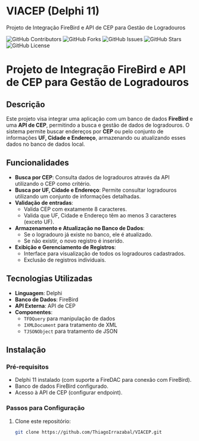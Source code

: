# VIACEP (Delphi 11)
Projeto de Integração FireBird e API de CEP para Gestão de Logradouros

![GitHub Contributors](https://img.shields.io/github/contributors/ThiagoIrrazabal/VIACEP)
![GitHub Forks](https://img.shields.io/github/forks/ThiagoIrrazabal/VIACEP?style=social)
![GitHub Issues](https://img.shields.io/github/issues/ThiagoIrrazabal/VIACEP)
![GitHub Stars](https://img.shields.io/github/stars/ThiagoIrrazabal/VIACEP?style=social)
![GitHub License](https://img.shields.io/github/license/ThiagoIrrazabal/VIACEP)

# Projeto de Integração FireBird e API de CEP para Gestão de Logradouros

## Descrição
Este projeto visa integrar uma aplicação com um banco de dados **FireBird** e uma **API de CEP**, permitindo a busca e gestão de dados de logradouros. O sistema permite buscar endereços por **CEP** ou pelo conjunto de informações **UF, Cidade e Endereço**, armazenando ou atualizando esses dados no banco de dados local.

## Funcionalidades
- **Busca por CEP**: Consulta dados de logradouros através da API utilizando o CEP como critério.
- **Busca por UF, Cidade e Endereço**: Permite consultar logradouros utilizando um conjunto de informações detalhadas.
- **Validação de entradas**:
  - Valida CEP com exatamente 8 caracteres.
  - Valida que UF, Cidade e Endereço têm ao menos 3 caracteres (exceto UF).
- **Armazenamento e Atualização no Banco de Dados**:
  - Se o logradouro já existe no banco, ele é atualizado.
  - Se não existir, o novo registro é inserido.
- **Exibição e Gerenciamento de Registros**: 
  - Interface para visualização de todos os logradouros cadastrados.
  - Exclusão de registros individuais.

## Tecnologias Utilizadas
- **Linguagem**: Delphi
- **Banco de Dados**: FireBird
- **API Externa**: API de CEP
- **Componentes**: 
  - `TFDQuery` para manipulação de dados
  - `IXMLDocument` para tratamento de XML
  - `TJSONObject` para tratamento de JSON 

## Instalação

### Pré-requisitos
- Delphi 11 instalado (com suporte a FireDAC para conexão com FireBird).
- Banco de dados FireBird configurado.
- Acesso à API de CEP (configurar endpoint).

### Passos para Configuração
1. Clone este repositório:
   ```bash
   git clone https://github.com/ThiagoIrrazabal/VIACEP.git

